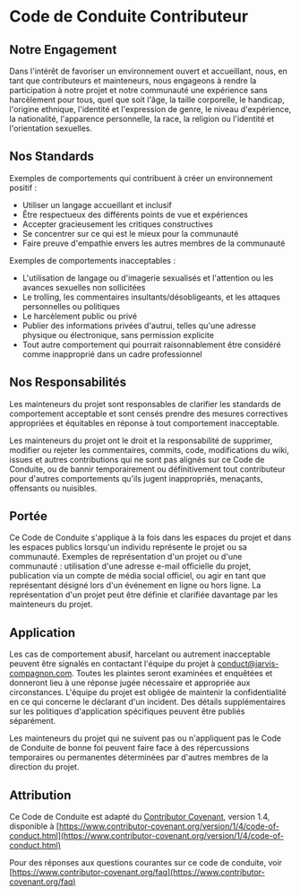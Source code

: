 # Code de Conduite Contributeur

## Notre Engagement

Dans l'intérêt de favoriser un environnement ouvert et accueillant, nous, en tant que contributeurs et mainteneurs, nous engageons à rendre la participation à notre projet et notre communauté une expérience sans harcèlement pour tous, quel que soit l'âge, la taille corporelle, le handicap, l'origine ethnique, l'identité et l'expression de genre, le niveau d'expérience, la nationalité, l'apparence personnelle, la race, la religion ou l'identité et l'orientation sexuelles.

## Nos Standards

Exemples de comportements qui contribuent à créer un environnement positif :

* Utiliser un langage accueillant et inclusif
* Être respectueux des différents points de vue et expériences
* Accepter gracieusement les critiques constructives
* Se concentrer sur ce qui est le mieux pour la communauté
* Faire preuve d'empathie envers les autres membres de la communauté

Exemples de comportements inacceptables :

* L'utilisation de langage ou d'imagerie sexualisés et l'attention ou les avances sexuelles non sollicitées
* Le trolling, les commentaires insultants/désobligeants, et les attaques personnelles ou politiques
* Le harcèlement public ou privé
* Publier des informations privées d'autrui, telles qu'une adresse physique ou électronique, sans permission explicite
* Tout autre comportement qui pourrait raisonnablement être considéré comme inapproprié dans un cadre professionnel

## Nos Responsabilités

Les mainteneurs du projet sont responsables de clarifier les standards de comportement acceptable et sont censés prendre des mesures correctives appropriées et équitables en réponse à tout comportement inacceptable.

Les mainteneurs du projet ont le droit et la responsabilité de supprimer, modifier ou rejeter les commentaires, commits, code, modifications du wiki, issues et autres contributions qui ne sont pas alignés sur ce Code de Conduite, ou de bannir temporairement ou définitivement tout contributeur pour d'autres comportements qu'ils jugent inappropriés, menaçants, offensants ou nuisibles.

## Portée

Ce Code de Conduite s'applique à la fois dans les espaces du projet et dans les espaces publics lorsqu'un individu représente le projet ou sa communauté. Exemples de représentation d'un projet ou d'une communauté : utilisation d'une adresse e-mail officielle du projet, publication via un compte de média social officiel, ou agir en tant que représentant désigné lors d'un événement en ligne ou hors ligne. La représentation d'un projet peut être définie et clarifiée davantage par les mainteneurs du projet.

## Application

Les cas de comportement abusif, harcelant ou autrement inacceptable peuvent être signalés en contactant l'équipe du projet à [conduct@jarvis-compagnon.com](mailto:conduct@jarvis-compagnon.com). Toutes les plaintes seront examinées et enquêtées et donneront lieu à une réponse jugée nécessaire et appropriée aux circonstances. L'équipe du projet est obligée de maintenir la confidentialité en ce qui concerne le déclarant d'un incident. Des détails supplémentaires sur les politiques d'application spécifiques peuvent être publiés séparément.

Les mainteneurs du projet qui ne suivent pas ou n'appliquent pas le Code de Conduite de bonne foi peuvent faire face à des répercussions temporaires ou permanentes déterminées par d'autres membres de la direction du projet.

## Attribution

Ce Code de Conduite est adapté du [Contributor Covenant](https://www.contributor-covenant.org), version 1.4, disponible à [https://www.contributor-covenant.org/version/1/4/code-of-conduct.html](https://www.contributor-covenant.org/version/1/4/code-of-conduct.html)

Pour des réponses aux questions courantes sur ce code de conduite, voir [https://www.contributor-covenant.org/faq](https://www.contributor-covenant.org/faq)
